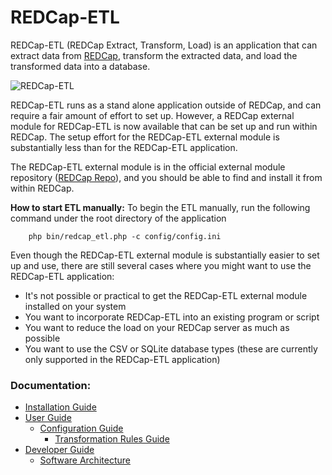 <!-- =================================================
Copyright (C) 2019 The Trustees of Indiana University
SPDX-License-Identifier: BSD-3-Clause
================================================== -->

REDCap-ETL
================================================


REDCap-ETL (REDCap Extract, Transform, Load) is an application that can extract data from
[REDCap](https://www.project-redcap.org/), transform the extracted data, and load the
transformed data into a database.

![REDCap-ETL](./docs/redcap-etl.png)

REDCap-ETL runs as a stand alone application outside of REDCap, and can require a fair amount
of effort to set up.
However, a REDCap external module for REDCap-ETL is now available that can be set up and run
within REDCap. The setup effort for the REDCap-ETL external module is substantially less than
for the REDCap-ETL application.

The REDCap-ETL external module is in the official external module
repository ([REDCap Repo](https://redcap.vanderbilt.edu/consortium/modules/index.php)),
and you should be able to find and install it from within REDCap.


**How to start ETL manually:** To begin the ETL manually, run the following command under the root directory of the application

        php bin/redcap_etl.php -c config/config.ini
   

Even though the REDCap-ETL external module is substantially easier to set up and use,
there are still several cases where you might want to use the REDCap-ETL application:

* It's not possible or practical to get the REDCap-ETL external module installed on your system
* You want to incorporate REDCap-ETL into an existing program or script
* You want to reduce the load on your REDCap server as much as possible
* You want to use the CSV or SQLite database types (these are currently only supported in
    the REDCap-ETL application)


### Documentation:

* [Installation Guide](docs/InstallationGuide.md)
* [User Guide](docs/UserGuide.md)
    * [Configuration Guide](docs/ConfigurationGuide.md)
        * [Transformation Rules Guide](docs/TransformationRulesGuide.md)
* [Developer Guide](docs/DeveloperGuide.md)
  * [Software Architecture](docs/SoftwareArchitecture.md)



